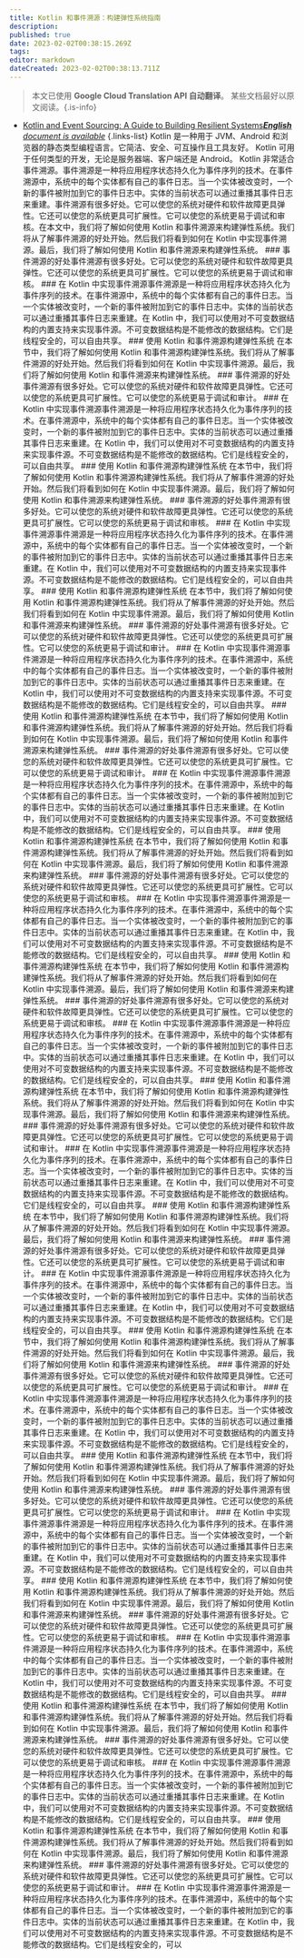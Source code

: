 ```yaml
---
title: Kotlin 和事件溯源：构建弹性系统指南
description: 
published: true
date: 2023-02-02T00:38:15.269Z
tags: 
editor: markdown
dateCreated: 2023-02-02T00:38:13.711Z
---
```


> 本文已使用 **Google Cloud Translation API 自动翻译**。
某些文档最好以原文阅读。{.is-info}



- [Kotlin and Event Sourcing: A Guide to Building Resilient Systems***English** document is available*](/en/Knowledge-base/Kotlin/kotlin-and-event-sourcing-a-guide-to-building-resilient-systems)
{.links-list}
Kotlin 是一种用于 JVM、Android 和浏览器的静态类型编程语言。它简洁、安全、可互操作且工具友好。 Kotlin 可用于任何类型的开发，无论是服务器端、客户端还是 Android。 Kotlin 非常适合事件溯源。事件溯源是一种将应用程序状态持久化为事件序列的技术。在事件溯源中，系统中的每个实体都有自己的事件日志。当一个实体被改变时，一个新的事件被附加到它的事件日志中。实体的当前状态可以通过重播其事件日志来重建。事件溯源有很多好处。它可以使您的系统对硬件和软件故障更具弹性。它还可以使您的系统更具可扩展性。它可以使您的系统更易于调试和审核。在本文中，我们将了解如何使用 Kotlin 和事件溯源来构建弹性系统。我们将从了解事件溯源的好处开始。然后我们将看到如何在 Kotlin 中实现事件溯源。最后，我们将了解如何使用 Kotlin 和事件溯源来构建弹性系统。 ### 事件溯源的好处事件溯源有很多好处。它可以使您的系统对硬件和软件故障更具弹性。它还可以使您的系统更具可扩展性。它可以使您的系统更易于调试和审核。 ### 在 Kotlin 中实现事件溯源事件溯源是一种将应用程序状态持久化为事件序列的技术。在事件溯源中，系统中的每个实体都有自己的事件日志。当一个实体被改变时，一个新的事件被附加到它的事件日志中。实体的当前状态可以通过重播其事件日志来重建。在 Kotlin 中，我们可以使用对不可变数据结构的内置支持来实现事件源。不可变数据结构是不能修改的数据结构。它们是线程安全的，可以自由共享。 ### 使用 Kotlin 和事件溯源构建弹性系统 在本节中，我们将了解如何使用 Kotlin 和事件溯源构建弹性系统。我们将从了解事件溯源的好处开始。然后我们将看到如何在 Kotlin 中实现事件溯源。最后，我们将了解如何使用 Kotlin 和事件溯源来构建弹性系统。 ### 事件溯源的好处事件溯源有很多好处。它可以使您的系统对硬件和软件故障更具弹性。它还可以使您的系统更具可扩展性。它可以使您的系统更易于调试和审计。 ### 在 Kotlin 中实现事件溯源事件溯源是一种将应用程序状态持久化为事件序列的技术。在事件溯源中，系统中的每个实体都有自己的事件日志。当一个实体被改变时，一个新的事件被附加到它的事件日志中。实体的当前状态可以通过重播其事件日志来重建。在 Kotlin 中，我们可以使用对不可变数据结构的内置支持来实现事件源。不可变数据结构是不能修改的数据结构。它们是线程安全的，可以自由共享。 ### 使用 Kotlin 和事件溯源构建弹性系统 在本节中，我们将了解如何使用 Kotlin 和事件溯源构建弹性系统。我们将从了解事件溯源的好处开始。然后我们将看到如何在 Kotlin 中实现事件溯源。最后，我们将了解如何使用 Kotlin 和事件溯源来构建弹性系统。 ### 事件溯源的好处事件溯源有很多好处。它可以使您的系统对硬件和软件故障更具弹性。它还可以使您的系统更具可扩展性。它可以使您的系统更易于调试和审核。 ### 在 Kotlin 中实现事件溯源事件溯源是一种将应用程序状态持久化为事件序列的技术。在事件溯源中，系统中的每个实体都有自己的事件日志。当一个实体被改变时，一个新的事件被附加到它的事件日志中。实体的当前状态可以通过重播其事件日志来重建。在 Kotlin 中，我们可以使用对不可变数据结构的内置支持来实现事件源。不可变数据结构是不能修改的数据结构。它们是线程安全的，可以自由共享。 ### 使用 Kotlin 和事件溯源构建弹性系统 在本节中，我们将了解如何使用 Kotlin 和事件溯源构建弹性系统。我们将从了解事件溯源的好处开始。然后我们将看到如何在 Kotlin 中实现事件溯源。最后，我们将了解如何使用 Kotlin 和事件溯源来构建弹性系统。 ### 事件溯源的好处事件溯源有很多好处。它可以使您的系统对硬件和软件故障更具弹性。它还可以使您的系统更具可扩展性。它可以使您的系统更易于调试和审计。 ### 在 Kotlin 中实现事件溯源事件溯源是一种将应用程序状态持久化为事件序列的技术。在事件溯源中，系统中的每个实体都有自己的事件日志。当一个实体被改变时，一个新的事件被附加到它的事件日志中。实体的当前状态可以通过重播其事件日志来重建。在 Kotlin 中，我们可以使用对不可变数据结构的内置支持来实现事件源。不可变数据结构是不能修改的数据结构。它们是线程安全的，可以自由共享。 ### 使用 Kotlin 和事件溯源构建弹性系统 在本节中，我们将了解如何使用 Kotlin 和事件溯源构建弹性系统。我们将从了解事件溯源的好处开始。然后我们将看到如何在 Kotlin 中实现事件溯源。最后，我们将了解如何使用 Kotlin 和事件溯源来构建弹性系统。 ### 事件溯源的好处事件溯源有很多好处。它可以使您的系统对硬件和软件故障更具弹性。它还可以使您的系统更具可扩展性。它可以使您的系统更易于调试和审计。 ### 在 Kotlin 中实现事件溯源事件溯源是一种将应用程序状态持久化为事件序列的技术。在事件溯源中，系统中的每个实体都有自己的事件日志。当一个实体被改变时，一个新的事件被附加到它的事件日志中。实体的当前状态可以通过重播其事件日志来重建。在 Kotlin 中，我们可以使用对不可变数据结构的内置支持来实现事件源。不可变数据结构是不能修改的数据结构。它们是线程安全的，可以自由共享。 ### 使用 Kotlin 和事件溯源构建弹性系统 在本节中，我们将了解如何使用 Kotlin 和事件溯源构建弹性系统。我们将从了解事件溯源的好处开始。然后我们将看到如何在 Kotlin 中实现事件溯源。最后，我们将了解如何使用 Kotlin 和事件溯源来构建弹性系统。 ### 事件溯源的好处事件溯源有很多好处。它可以使您的系统对硬件和软件故障更具弹性。它还可以使您的系统更具可扩展性。它可以使您的系统更易于调试和审核。 ### 在 Kotlin 中实现事件溯源事件溯源是一种将应用程序状态持久化为事件序列的技术。在事件溯源中，系统中的每个实体都有自己的事件日志。当一个实体被改变时，一个新的事件被附加到它的事件日志中。实体的当前状态可以通过重播其事件日志来重建。在 Kotlin 中，我们可以使用对不可变数据结构的内置支持来实现事件源。不可变数据结构是不能修改的数据结构。它们是线程安全的，可以自由共享。 ### 使用 Kotlin 和事件溯源构建弹性系统 在本节中，我们将了解如何使用 Kotlin 和事件溯源构建弹性系统。我们将从了解事件溯源的好处开始。然后我们将看到如何在 Kotlin 中实现事件溯源。最后，我们将了解如何使用 Kotlin 和事件溯源来构建弹性系统。 ### 事件溯源的好处事件溯源有很多好处。它可以使您的系统对硬件和软件故障更具弹性。它还可以使您的系统更具可扩展性。它可以使您的系统更易于调试和审核。 ### 在 Kotlin 中实现事件溯源事件溯源是一种将应用程序状态持久化为事件序列的技术。在事件溯源中，系统中的每个实体都有自己的事件日志。当一个实体被改变时，一个新的事件被附加到它的事件日志中。实体的当前状态可以通过重播其事件日志来重建。在 Kotlin 中，我们可以使用对不可变数据结构的内置支持来实现事件源。不可变数据结构是不能修改的数据结构。它们是线程安全的，可以自由共享。 ### 使用 Kotlin 和事件溯源构建弹性系统 在本节中，我们将了解如何使用 Kotlin 和事件溯源构建弹性系统。我们将从了解事件溯源的好处开始。然后我们将看到如何在 Kotlin 中实现事件溯源。最后，我们将了解如何使用 Kotlin 和事件溯源来构建弹性系统。 ### 事件溯源的好处事件溯源有很多好处。它可以使您的系统对硬件和软件故障更具弹性。它还可以使您的系统更具可扩展性。它可以使您的系统更易于调试和审计。 ### 在 Kotlin 中实现事件溯源事件溯源是一种将应用程序状态持久化为事件序列的技术。在事件溯源中，系统中的每个实体都有自己的事件日志。当一个实体被改变时，一个新的事件被附加到它的事件日志中。实体的当前状态可以通过重播其事件日志来重建。在 Kotlin 中，我们可以使用对不可变数据结构的内置支持来实现事件源。不可变数据结构是不能修改的数据结构。它们是线程安全的，可以自由共享。 ### 使用 Kotlin 和事件溯源构建弹性系统 在本节中，我们将了解如何使用 Kotlin 和事件溯源构建弹性系统。我们将从了解事件溯源的好处开始。然后我们将看到如何在 Kotlin 中实现事件溯源。最后，我们将了解如何使用 Kotlin 和事件溯源来构建弹性系统。 ### 事件溯源的好处事件溯源有很多好处。它可以使您的系统对硬件和软件故障更具弹性。它还可以使您的系统更具可扩展性。它可以使您的系统更易于调试和审计。 ### 在 Kotlin 中实现事件溯源事件溯源是一种将应用程序状态持久化为事件序列的技术。在事件溯源中，系统中的每个实体都有自己的事件日志。当一个实体被改变时，一个新的事件被附加到它的事件日志中。实体的当前状态可以通过重播其事件日志来重建。在 Kotlin 中，我们可以使用对不可变数据结构的内置支持来实现事件源。不可变数据结构是不能修改的数据结构。它们是线程安全的，可以自由共享。 ### 使用 Kotlin 和事件溯源构建弹性系统 在本节中，我们将了解如何使用 Kotlin 和事件溯源构建弹性系统。我们将从了解事件溯源的好处开始。然后我们将看到如何在 Kotlin 中实现事件溯源。最后，我们将了解如何使用 Kotlin 和事件溯源来构建弹性系统。 ### 事件溯源的好处事件溯源有很多好处。它可以使您的系统对硬件和软件故障更具弹性。它还可以使您的系统更具可扩展性。它可以使您的系统更易于调试和审计。 ### 在 Kotlin 中实现事件溯源事件溯源是一种将应用程序状态持久化为事件序列的技术。在事件溯源中，系统中的每个实体都有自己的事件日志。当一个实体被改变时，一个新的事件被附加到它的事件日志中。实体的当前状态可以通过重播其事件日志来重建。在 Kotlin 中，我们可以使用对不可变数据结构的内置支持来实现事件源。不可变数据结构是不能修改的数据结构。它们是线程安全的，可以自由共享。 ### 使用 Kotlin 和事件溯源构建弹性系统 在本节中，我们将了解如何使用 Kotlin 和事件溯源构建弹性系统。我们将从了解事件溯源的好处开始。然后我们将看到如何在 Kotlin 中实现事件溯源。最后，我们将了解如何使用 Kotlin 和事件溯源来构建弹性系统。 ### 事件溯源的好处事件溯源有很多好处。它可以使您的系统对硬件和软件故障更具弹性。它还可以使您的系统更具可扩展性。它可以使您的系统更易于调试和审计。 ### 在 Kotlin 中实现事件溯源事件溯源是一种将应用程序状态持久化为事件序列的技术。在事件溯源中，系统中的每个实体都有自己的事件日志。当一个实体被改变时，一个新的事件被附加到它的事件日志中。实体的当前状态可以通过重播其事件日志来重建。在 Kotlin 中，我们可以使用对不可变数据结构的内置支持来实现事件源。不可变数据结构是不能修改的数据结构。它们是线程安全的，可以自由共享。 ### 使用 Kotlin 和事件溯源构建弹性系统 在本节中，我们将了解如何使用 Kotlin 和事件溯源构建弹性系统。我们将从了解事件溯源的好处开始。然后我们将看到如何在 Kotlin 中实现事件溯源。最后，我们将了解如何使用 Kotlin 和事件溯源来构建弹性系统。 ### 事件溯源的好处事件溯源有很多好处。它可以使您的系统对硬件和软件故障更具弹性。它还可以使您的系统更具可扩展性。它可以使您的系统更易于调试和审核。 ### 在 Kotlin 中实现事件溯源事件溯源是一种将应用程序状态持久化为事件序列的技术。在事件溯源中，系统中的每个实体都有自己的事件日志。当一个实体被改变时，一个新的事件被附加到它的事件日志中。实体的当前状态可以通过重播其事件日志来重建。在 Kotlin 中，我们可以使用对不可变数据结构的内置支持来实现事件源。不可变数据结构是不能修改的数据结构。它们是线程安全的，可以自由共享。 ### 使用 Kotlin 和事件溯源构建弹性系统 在本节中，我们将了解如何使用 Kotlin 和事件溯源构建弹性系统。我们将从了解事件溯源的好处开始。然后我们将看到如何在 Kotlin 中实现事件溯源。最后，我们将了解如何使用 Kotlin 和事件溯源来构建弹性系统。 ### 事件溯源的好处事件溯源有很多好处。它可以使您的系统对硬件和软件故障更具弹性。它还可以使您的系统更具可扩展性。它可以使您的系统更易于调试和审核。 ### 在 Kotlin 中实现事件溯源事件溯源是一种将应用程序状态持久化为事件序列的技术。在事件溯源中，系统中的每个实体都有自己的事件日志。当一个实体被改变时，一个新的事件被附加到它的事件日志中。实体的当前状态可以通过重播其事件日志来重建。在 Kotlin 中，我们可以使用对不可变数据结构的内置支持来实现事件源。不可变数据结构是不能修改的数据结构。它们是线程安全的，可以自由共享。 ### 使用 Kotlin 和事件溯源构建弹性系统 在本节中，我们将了解如何使用 Kotlin 和事件溯源构建弹性系统。我们将从了解事件溯源的好处开始。然后我们将看到如何在 Kotlin 中实现事件溯源。最后，我们将了解如何使用 Kotlin 和事件溯源来构建弹性系统。 ### 事件溯源的好处事件溯源有很多好处。它可以使您的系统对硬件和软件故障更具弹性。它还可以使您的系统更具可扩展性。它可以使您的系统更易于调试和审计。 ### 在 Kotlin 中实现事件溯源事件溯源是一种将应用程序状态持久化为事件序列的技术。在事件溯源中，系统中的每个实体都有自己的事件日志。当一个实体被改变时，一个新的事件被附加到它的事件日志中。实体的当前状态可以通过重播其事件日志来重建。在 Kotlin 中，我们可以使用对不可变数据结构的内置支持来实现事件源。不可变数据结构是不能修改的数据结构。它们是线程安全的，可以